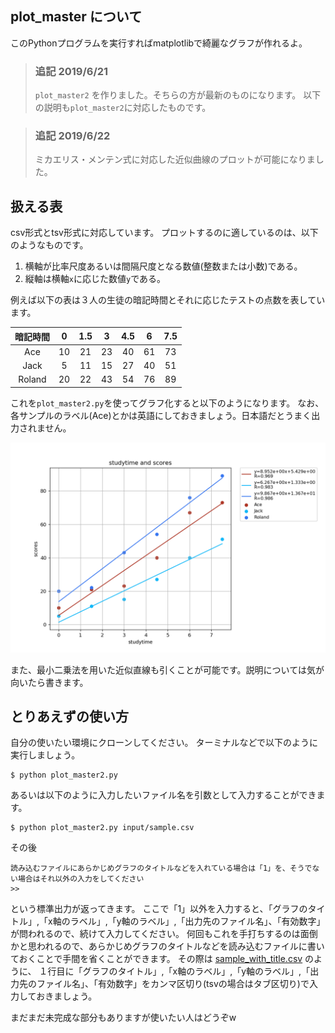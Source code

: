 ## plot_master について

このPythonプログラムを実行すればmatplotlibで綺麗なグラフが作れるよ。

>  ### 追記 2019/6/21
> `plot_master2` を作りました。そちらの方が最新のものになります。
> 以下の説明も`plot_master2`に対応したものです。

> ### 追記 2019/6/22
> ミカエリス・メンテン式に対応した近似曲線のプロットが可能になりました。

## 扱える表
csv形式とtsv形式に対応しています。
プロットするのに適しているのは、以下のようなものです。

1. 横軸が比率尺度あるいは間隔尺度となる数値(整数または小数)である。
2. 縦軸は横軸`x`に応じた数値`y`である。

例えば以下の表は３人の生徒の暗記時間とそれに応じたテストの点数を表しています。

|暗記時間|0|1.5|3|4.5|6|7.5|
|:---:|:---:|:---:|:---:|:---:|:---:|:---:|
|Ace|10|21|23|40|61|73|
|Jack|5|11|15|27|40|51|
|Roland|20|22|43|54|76|89|

これを`plot_master2.py`を使ってグラフ化すると以下のようになります。
なお、各サンプルのラベル(Ace)とかは英語にしておきましょう。日本語だとうまく出力されません。

![サンプル](https://github.com/utp2018th/plot-graph/blob/master/output/sample_with_title.png)

また、最小二乗法を用いた近似直線も引くことが可能です。説明については気が向いたら書きます。

## とりあえずの使い方
自分の使いたい環境にクローンしてください。
ターミナルなどで以下のように実行しましょう。

```
$ python plot_master2.py
```

あるいは以下のように入力したいファイル名を引数として入力することができます。

```
$ python plot_master2.py input/sample.csv
```

その後
```
読み込むファイルにあらかじめグラフのタイトルなどを入れている場合は「1」を、そうでない場合はそれ以外の入力をしてください
>>
```
という標準出力が返ってきます。
ここで「1」以外を入力すると、「グラフのタイトル」,「x軸のラベル」,「y軸のラベル」,「出力先のファイル名」、「有効数字」が問われるので、続けて入力してください。
何回もこれを手打ちするのは面倒かと思われるので、あらかじめグラフのタイトルなどを読み込むファイルに書いておくことで手間を省くことができます。
その際は [sample_with_title.csv](https://github.com/utp2018th/plot-graph/blob/master/input/sample_with_title.csv) のように、
１行目に「グラフのタイトル」,「x軸のラベル」,「y軸のラベル」,「出力先のファイル名」、「有効数字」をカンマ区切り(tsvの場合はタブ区切り)で入力しておきましょう。

まだまだ未完成な部分もありますが使いたい人はどうぞw
